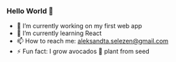 ### Hello World 👋

- 🔭 I’m currently working on my first web app
- 🌱 I’m currently learning React
- 📫 How to reach me: aleksandta.selezen@gmail.com
- ⚡ Fun fact: I grow avocados 🥑 plant from seed
